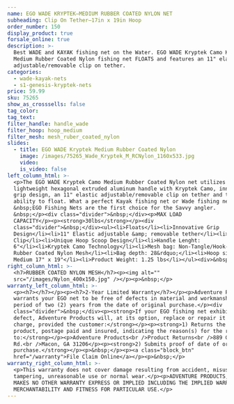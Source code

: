 ```yaml
---
name: EGO WADE KRYPTEK—MEDIUM RUBBER COATED NYLON NET
subheading: Clip On Tether—17in x 19in Hoop
order_number: 150
display_product: true
forsale_online: true
description: >-
  Best WADE and KAYAK fishing net on the Water. EGO WADE Kryptek Camo Kayak
  Medium Rubber Coated Nylon fishing net FLOATS and features an 11" elastic
  adjustable/removable clip on tether.
categories:
  - wade-kayak-nets
  - s1-genesis-kryptek-nets
price: 59.99
sku: 75265
show_as_crosssells: false
tag_color:
tag_text:
filter_handle: handle_wade
filter_hoop: hoop_medium
filter_mesh: mesh_ruber_coated_nylon
slides:
  - title: EGO WADE Kryptek Medium Rubber Coated Nylon
    image: /images/75265_Wade_Kryptek_M_RCNylon_1160x533.jpg
    video:
    is_video: false
left_column_html: >-
  <p>The EGO WADE Kryptek Camo Medium Rubber Coated Nylon net utilizes a strong,
  lightweight hexagonal extruded aluminum handle with Kryptek Camo, innovative
  grip design, an 11" elastic adjustable/removable clip on tether and the
  ability to float. What a perfect Kayak fishing net or Wade fishing net.
  &nbsp;EGO Fishing Nets are the first choice for the Savvy angler.
  &nbsp;</p><div class="divider">&nbsp;</div><p>MAX LOAD
  CAPACITY</p><p><strong>30lbs</strong></p><div
  class="divider">&nbsp;</div><ul><li>Floats</li><li>Innovative Grip
  Design</li><li>11" Elastic adjustable &amp; removable tether</li><li>Aluminum
  Clip</li><li>Unique Hoop Scoop Design</li><li>Handle Lenght:
  6"</li><li>Kryptek Camo Technology</li><li>Mesh bag: Non-Tangle/Hook-Free
  Rubber Coated Nylon Mesh</li><li>Bag depth: 28&rdquo;</li><li>Hoop size:
  Medium 17" x 19"</li><li>Product Weight: 1.25 lbs</li></ul><div>&nbsp;</div>
right_column_html: >-
  <h7>RUBBER COATED NYLON MESH</h7><p><img alt=""
  src="/images/Nylon_400x150.jpg" /></p><p>&nbsp;</p>
warranty_left_column_html: >-
  <p><h7></h7></p><p><h7>2-Year Limited Warranty</h7></p><p>Adventure Products
  warrants your EGO net to be free of defects in material and workmanship for a
  period of two (2) years from the date of original purchase.</p><div
  class="divider">&nbsp;</div><p><strong>If your EGO fishing net exhibits such a
  defect, Adventure Products will, at its option, replace or repair it without
  charge, provided the customer:</strong></p><p><strong>1) Returns the defective
  product, postage paid and insured, indicating the reason(s) for the return
  to:</strong></p><p>Adventure Products<br />Product Returns<br />889 Guy Paine
  Rd.<br />Macon, GA 31206</p><p><strong>2) Submits proof of date of original
  purchase.</strong></p><p>&nbsp;</p><p><a class="block_btn"
  href="/warranty">File Claim Online</a></p><p>&nbsp;</p>
warranty_right_column_html: >-
  <p>This warranty does not cover damage resulting from accident, misuse, abuse,
  tampering, unreasonable use or normal wear.</p><p>ADVENTURE PRODUCTS, INC.
  MAKES NO OTHER WARRANTY EXPRESS OR IMPLIED INCLUDING THE IMPLIED WARRANTIES OF
  MERCHANTABILITY AND FITNESS FOR PARTICULAR USE.</p>
---
```

